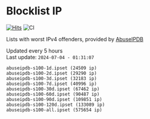 # Blocklist IP

[![Hits](https://hits.seeyoufarm.com/api/count/incr/badge.svg?url=https%3A%2F%2Fgithub.com%2Fborestad%2Fblocklist-ip%2F&count_bg=%2379C83D&title_bg=%23555555&icon=&icon_color=%23E7E7E7&title=hits&edge_flat=false)](https://hits.seeyoufarm.com)  ![CI](https://img.shields.io/github/workflow/status/borestad/blocklist-ip/CI?style=flat-square)

Lists with worst IPv4 offenders, provided by [AbuseIPDB](https://www.abuseipdb.com/)

<!-- FOOTER-PLACEHOLDER -->
Updated every 5 hours<br>
Last update: `2024-07-04 - 01:31:07`
```
abuseipdb-s100-1d.ipset (24509 ip)
abuseipdb-s100-2d.ipset (29290 ip)
abuseipdb-s100-3d.ipset (32183 ip)
abuseipdb-s100-7d.ipset (40996 ip)
abuseipdb-s100-30d.ipset (67462 ip)
abuseipdb-s100-60d.ipset (90487 ip)
abuseipdb-s100-90d.ipset (109851 ip)
abuseipdb-s100-120d.ipset (133089 ip)
abuseipdb-s100-all.ipset (575654 ip)
```
